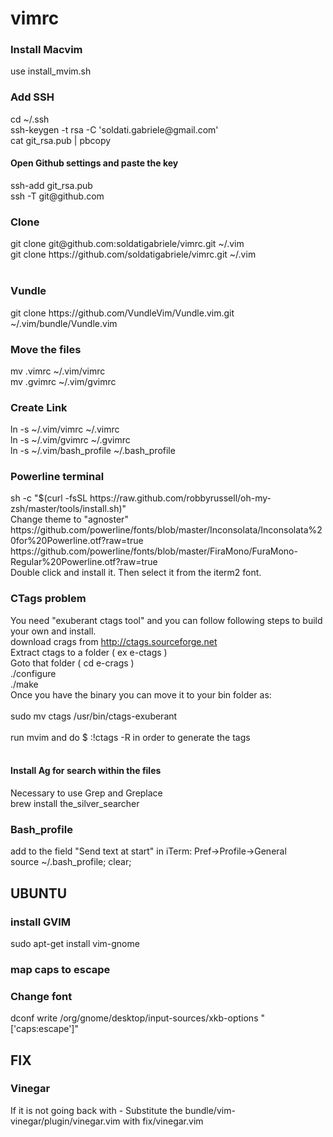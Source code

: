 # vimrc


<h3>Install Macvim</h3>
use install_mvim.sh
<br>

<h3>Add SSH</h3>
cd ~/.ssh
<br>
ssh-keygen -t rsa -C 'soldati.gabriele@gmail.com'
<br>
cat git_rsa.pub | pbcopy
<br>
<h4>Open Github settings and paste the key</h4>
ssh-add git_rsa.pub
<br>
ssh -T git@github.com
<br>

<h3>Clone</h3>
git clone git@github.com:soldatigabriele/vimrc.git ~/.vim
<br>
git clone https://github.com/soldatigabriele/vimrc.git ~/.vim
<br><br>
<h3>Vundle</h3>
git clone https://github.com/VundleVim/Vundle.vim.git ~/.vim/bundle/Vundle.vim
<h3>Move the files</h3>
mv .vimrc ~/.vim/vimrc
<br>
mv .gvimrc ~/.vim/gvimrc
<br>
<h3>Create Link</h3>
ln -s ~/.vim/vimrc ~/.vimrc
<br>
ln -s ~/.vim/gvimrc ~/.gvimrc
<br>
ln -s ~/.vim/bash_profile ~/.bash_profile
<br>

<h3>Powerline terminal</h3>
sh -c "$(curl -fsSL https://raw.github.com/robbyrussell/oh-my-zsh/master/tools/install.sh)"
<br>
Change theme to "agnoster"
<br>
https://github.com/powerline/fonts/blob/master/Inconsolata/Inconsolata%20for%20Powerline.otf?raw=true
<br>
https://github.com/powerline/fonts/blob/master/FiraMono/FuraMono-Regular%20Powerline.otf?raw=true
<br>
Double click and install it. Then select it from the iterm2 font.
<br>

<h3>CTags problem</h3>

You need "exuberant ctags tool" and you can follow following steps to build your own and install.
<br>
download crags from http://ctags.sourceforge.net
<br>
Extract ctags to a folder ( ex e-ctags )
<br>
Goto that folder ( cd e-crags )
<br>
./configure
<br>
./make
<br>
Once you have the binary you can move it to your bin folder as:
<br>
<br>
sudo mv ctags /usr/bin/ctags-exuberant
<br>
<br>
run mvim and do $ :!ctags -R in order to generate the tags
<br>
<br>
<h4>Install Ag for search within the files</h4>
Necessary to use Grep and Greplace
<br>
brew install the_silver_searcher


<h3>Bash_profile</h3>
add to the field "Send text at start" in iTerm: Pref->Profile->General
<br>
source ~/.bash_profile; clear;

<h2>UBUNTU</h2>
<h3>install GVIM</h3>
sudo apt-get install vim-gnome
<h3>map caps to escape</h3>

<h3>Change font</h3>
dconf write /org/gnome/desktop/input-sources/xkb-options "['caps:escape']"

<h2>FIX</h2>
<h3>Vinegar</h3>
If it is not going back with - 
Substitute the bundle/vim-vinegar/plugin/vinegar.vim with fix/vinegar.vim 
